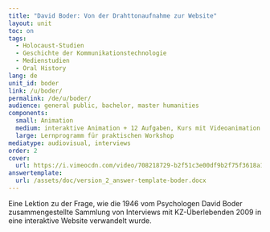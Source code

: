 ```yaml
---
title: "David Boder: Von der Drahttonaufnahme zur Website"
layout: unit
toc: on
tags:
  - Holocaust-Studien
  - Geschichte der Kommunikationstechnologie
  - Medienstudien
  - Oral History
lang: de
unit_id: boder
link: /u/boder/
permalink: /de/u/boder/
audience: general public, bachelor, master humanities
components:
  small: Animation
  medium: interaktive Animation + 12 Aufgaben, Kurs mit Videoanimation + 5 Aufgaben
  large: Lernprogramm für praktischen Workshop
mediatype: audiovisual, interviews
order: 2
cover:
  url: https://i.vimeocdn.com/video/708218729-b2f51c3e00df9b2f75f3618a1f04d264e1d49a863128379cc24c53083e8b5cdc-d?mw=960&mh=540&q=70
answertemplate:
  url: /assets/doc/version_2_answer-template-boder.docx
---
```


Eine Lektion zu der Frage, wie die 1946 vom Psychologen David Boder zusammengestellte Sammlung von Interviews mit KZ-Überlebenden 2009 in eine interaktive Website verwandelt wurde.

<!-- more -->

